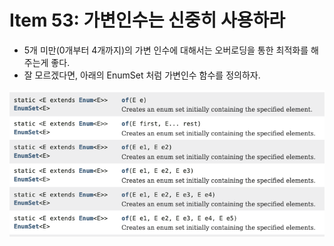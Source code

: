 # Item 53: 가변인수는 신중히 사용하라

- 5개 미만(0개부터 4개까지)의 가변 인수에 대해서는 오버로딩을 통한 최적화를 해주는게 좋다.
- 잘 모르겠다면, 아래의 EnumSet 처럼 가변인수 함수를 정의하자.

![enumset](./img/enumset.png)

